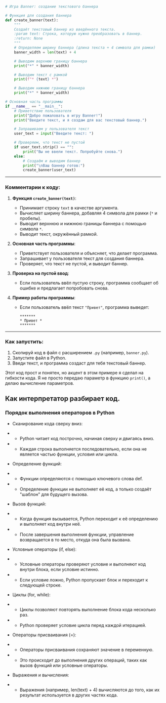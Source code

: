 ```python
# Игра Banner: создание текстового баннера

# Функция для создания баннера
def create_banner(text):
    """
    Создаёт текстовый баннер из введённого текста.
    :param text: Строка, которую нужно преобразовать в баннер.
    :return: None
    """
    # Определяем ширину баннера (длина текста + 4 символа для рамки)
    banner_width = len(text) + 4

    # Выводим верхнюю границу баннера
    print("*" * banner_width)

    # Выводим текст с рамкой
    print(f"* {text} *")

    # Выводим нижнюю границу баннера
    print("*" * banner_width)

# Основная часть программы
if __name__ == "__main__":
    # Приветствие пользователя
    print("Добро пожаловать в игру Banner!")
    print("Введите текст, и я создам для вас текстовый баннер.")

    # Запрашиваем у пользователя текст
    user_text = input("Введите текст: ")

    # Проверяем, что текст не пустой
    if user_text.strip() == "":
        print("Вы не ввели текст. Попробуйте снова.")
    else:
        # Создаём и выводим баннер
        print("\nВаш баннер готов:")
        create_banner(user_text)
```

---

### **Комментарии к коду:**

1. **Функция `create_banner(text)`**:
   - Принимает строку `text` в качестве аргумента.
   - Вычисляет ширину баннера, добавляя 4 символа для рамки (`*` и пробелы).
   - Выводит верхнюю и нижнюю границы баннера с помощью символа `*`.
   - Выводит текст, окружённый рамкой.

2. **Основная часть программы**:
   - Приветствует пользователя и объясняет, что делает программа.
   - Запрашивает у пользователя текст для создания баннера.
   - Проверяет, что текст не пустой, и выводит баннер.

3. **Проверка на пустой ввод**:
   - Если пользователь ввёл пустую строку, программа сообщает об ошибке и предлагает попробовать снова.

4. **Пример работы программы**:
   - Если пользователь ввёл текст `"Привет"`, программа выведет:
     ```
     *******
     * Привет *
     *******
     ```

---

### **Как запустить:**
1. Скопируй код в файл с расширением `.py` (например, `banner.py`).
2. Запустите файл в Python.
3. Введи текст, и программа создаст для тебя текстовый баннер.

Этот код прост и понятен, но акцент в этом примере я сделал на гибкости кода. Я не просто передаю параметр в функцию `print()`, 
а делаю вычисление параметров. 


## Как интерпретатор разбирает код.

### Порядок выполнения операторов в Python
- Сканирование кода сверху вниз:

- - Python читает код построчно, начиная сверху и двигаясь вниз.

- - Каждая строка выполняется последовательно, если она не является частью функции, условия или цикла.

- Определение функций:

- - Функции определяются с помощью ключевого слова def.

- - Определение функции не выполняет её код, а только создаёт "шаблон" для будущего вызова.

- Вызов функций:

- - Когда функция вызывается, Python переходит к её определению и выполняет код внутри неё.

- - После завершения выполнения функции, управление возвращается в то место, откуда она была вызвана.

- Условные операторы (if, else):

- - Условные операторы проверяют условие и выполняют код внутри блока, если условие истинно.

- - Если условие ложно, Python пропускает блок и переходит к следующей строке.

- Циклы (for, while):

- - Циклы позволяют повторять выполнение блока кода несколько раз.

- - Python проверяет условие цикла перед каждой итерацией.

- Операторы присваивания (=):

- - Операторы присваивания сохраняют значение в переменную.

- - Это происходит до выполнения других операций, таких как вызов функций или условные операторы.

- Выражения и вычисления:

- - Выражения (например, len(text) + 4) вычисляются до того, как их результат используется в других частях кода.